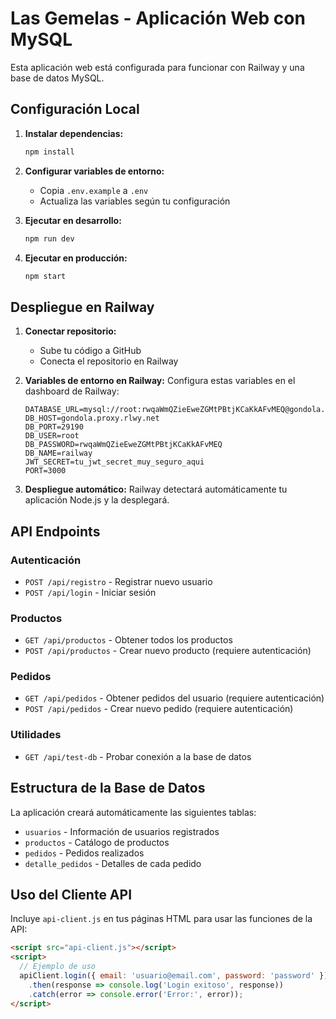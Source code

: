 # Las Gemelas - Aplicación Web con MySQL

Esta aplicación web está configurada para funcionar con Railway y una base de datos MySQL.

## Configuración Local

1. **Instalar dependencias:**
   ```bash
   npm install
   ```

2. **Configurar variables de entorno:**
   - Copia `.env.example` a `.env`
   - Actualiza las variables según tu configuración

3. **Ejecutar en desarrollo:**
   ```bash
   npm run dev
   ```

4. **Ejecutar en producción:**
   ```bash
   npm start
   ```

## Despliegue en Railway

1. **Conectar repositorio:**
   - Sube tu código a GitHub
   - Conecta el repositorio en Railway

2. **Variables de entorno en Railway:**
   Configura estas variables en el dashboard de Railway:
   ```
   DATABASE_URL=mysql://root:rwqaWmQZieEweZGMtPBtjKCaKkAFvMEQ@gondola.proxy.rlwy.net:29190/railway
   DB_HOST=gondola.proxy.rlwy.net
   DB_PORT=29190
   DB_USER=root
   DB_PASSWORD=rwqaWmQZieEweZGMtPBtjKCaKkAFvMEQ
   DB_NAME=railway
   JWT_SECRET=tu_jwt_secret_muy_seguro_aqui
   PORT=3000
   ```

3. **Despliegue automático:**
   Railway detectará automáticamente tu aplicación Node.js y la desplegará.

## API Endpoints

### Autenticación
- `POST /api/registro` - Registrar nuevo usuario
- `POST /api/login` - Iniciar sesión

### Productos
- `GET /api/productos` - Obtener todos los productos
- `POST /api/productos` - Crear nuevo producto (requiere autenticación)

### Pedidos
- `GET /api/pedidos` - Obtener pedidos del usuario (requiere autenticación)
- `POST /api/pedidos` - Crear nuevo pedido (requiere autenticación)

### Utilidades
- `GET /api/test-db` - Probar conexión a la base de datos

## Estructura de la Base de Datos

La aplicación creará automáticamente las siguientes tablas:

- `usuarios` - Información de usuarios registrados
- `productos` - Catálogo de productos
- `pedidos` - Pedidos realizados
- `detalle_pedidos` - Detalles de cada pedido

## Uso del Cliente API

Incluye `api-client.js` en tus páginas HTML para usar las funciones de la API:

```html
<script src="api-client.js"></script>
<script>
  // Ejemplo de uso
  apiClient.login({ email: 'usuario@email.com', password: 'password' })
    .then(response => console.log('Login exitoso', response))
    .catch(error => console.error('Error:', error));
</script>
```